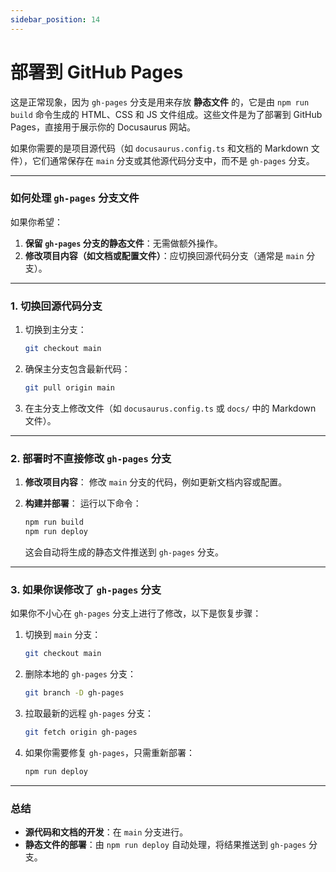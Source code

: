 ```yaml
---
sidebar_position: 14
---
```


# 部署到 GitHub Pages

这是正常现象，因为 `gh-pages` 分支是用来存放 **静态文件** 的，它是由 `npm run build` 命令生成的 HTML、CSS 和 JS 文件组成。这些文件是为了部署到 GitHub Pages，直接用于展示你的 Docusaurus 网站。

如果你需要的是项目源代码（如 `docusaurus.config.ts` 和文档的 Markdown 文件），它们通常保存在 `main` 分支或其他源代码分支中，而不是 `gh-pages` 分支。

---

### **如何处理 `gh-pages` 分支文件**

如果你希望：
1. **保留 `gh-pages` 分支的静态文件**：无需做额外操作。
2. **修改项目内容（如文档或配置文件）**：应切换回源代码分支（通常是 `main` 分支）。

---

### **1. 切换回源代码分支**

1. 切换到主分支：
   ```bash
   git checkout main
   ```

2. 确保主分支包含最新代码：
   ```bash
   git pull origin main
   ```

3. 在主分支上修改文件（如 `docusaurus.config.ts` 或 `docs/` 中的 Markdown 文件）。

---

### **2. 部署时不直接修改 `gh-pages` 分支**

1. **修改项目内容**：
   修改 `main` 分支的代码，例如更新文档内容或配置。

2. **构建并部署**：
   运行以下命令：
   ```bash
   npm run build
   npm run deploy
   ```
   这会自动将生成的静态文件推送到 `gh-pages` 分支。

---

### **3. 如果你误修改了 `gh-pages` 分支**

如果你不小心在 `gh-pages` 分支上进行了修改，以下是恢复步骤：

1. 切换到 `main` 分支：
   ```bash
   git checkout main
   ```

2. 删除本地的 `gh-pages` 分支：
   ```bash
   git branch -D gh-pages
   ```

3. 拉取最新的远程 `gh-pages` 分支：
   ```bash
   git fetch origin gh-pages
   ```

4. 如果你需要修复 `gh-pages`，只需重新部署：
   ```bash
   npm run deploy
   ```

---

### **总结**

- **源代码和文档的开发**：在 `main` 分支进行。
- **静态文件的部署**：由 `npm run deploy` 自动处理，将结果推送到 `gh-pages` 分支。

